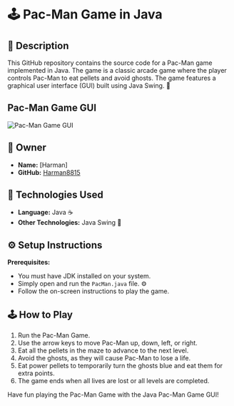 # 🕹️ Pac-Man Game in Java

## 📝 Description

This GitHub repository contains the source code for a Pac-Man game implemented in Java. The game is a classic arcade game where the player controls Pac-Man to eat pellets and avoid ghosts. The game features a graphical user interface (GUI) built using Java Swing. 🚀

## Pac-Man Game GUI

![Pac-Man Game GUI](pacman_game_gui_screenshot.png)

## 🤵 Owner

- **Name:** [Harman]
- **GitHub:** [Harman8815](https://github.com/Harman8815)

## 🚀 Technologies Used

- **Language:** Java ☕
- **Other Technologies:** Java Swing 🎨

## ⚙️ Setup Instructions

**Prerequisites:**
   - You must have JDK installed on your system.
   - Simply open and run the `PacMan.java` file. ⚙️
   - Follow the on-screen instructions to play the game.

## 🕹️ How to Play

1. Run the Pac-Man Game.
2. Use the arrow keys to move Pac-Man up, down, left, or right.
3. Eat all the pellets in the maze to advance to the next level.
4. Avoid the ghosts, as they will cause Pac-Man to lose a life.
5. Eat power pellets to temporarily turn the ghosts blue and eat them for extra points.
6. The game ends when all lives are lost or all levels are completed.

Have fun playing the Pac-Man Game with the Java Pac-Man Game GUI!
